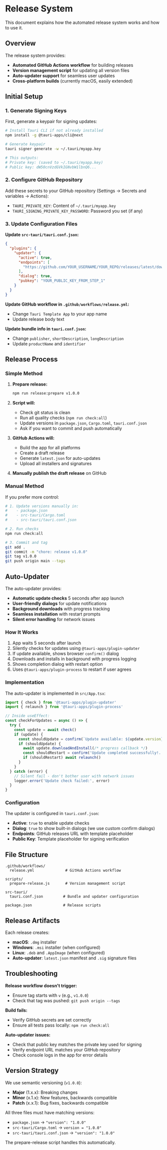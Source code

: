 # Release System

This document explains how the automated release system works and how to use it.

## Overview

The release system provides:

- **Automated GitHub Actions workflow** for building releases
- **Version management script** for updating all version files
- **Auto-updater support** for seamless user updates
- **Cross-platform builds** (currently macOS, easily extended)

## Initial Setup

### 1. Generate Signing Keys

First, generate a keypair for signing updates:

```bash
# Install Tauri CLI if not already installed
npm install -g @tauri-apps/cli@next

# Generate keypair
tauri signer generate -w ~/.tauri/myapp.key

# This outputs:
# Private key: (saved to ~/.tauri/myapp.key)
# Public key: dW50cnVzdGVkIGNvbW1lbnQ6...
```

### 2. Configure GitHub Repository

Add these secrets to your GitHub repository (Settings → Secrets and variables → Actions):

- `TAURI_PRIVATE_KEY`: Content of `~/.tauri/myapp.key`
- `TAURI_SIGNING_PRIVATE_KEY_PASSWORD`: Password you set (if any)

### 3. Update Configuration Files

**Update `src-tauri/tauri.conf.json`:**

```json
{
  "plugins": {
    "updater": {
      "active": true,
      "endpoints": [
        "https://github.com/YOUR_USERNAME/YOUR_REPO/releases/latest/download/latest.json"
      ],
      "dialog": true,
      "pubkey": "YOUR_PUBLIC_KEY_FROM_STEP_1"
    }
  }
}
```

**Update GitHub workflow in `.github/workflows/release.yml`:**

- Change `Tauri Template App` to your app name
- Update release body text

**Update bundle info in `tauri.conf.json`:**

- Change `publisher`, `shortDescription`, `longDescription`
- Update `productName` and `identifier`

## Release Process

### Simple Method

1. **Prepare release:**

   ```bash
   npm run release:prepare v1.0.0
   ```

2. **Script will:**
   - Check git status is clean
   - Run all quality checks (`npm run check:all`)
   - Update versions in `package.json`, `Cargo.toml`, `tauri.conf.json`
   - Ask if you want to commit and push automatically

3. **GitHub Actions will:**
   - Build the app for all platforms
   - Create a draft release
   - Generate `latest.json` for auto-updates
   - Upload all installers and signatures

4. **Manually publish the draft release** on GitHub

### Manual Method

If you prefer more control:

```bash
# 1. Update versions manually in:
#    - package.json
#    - src-tauri/Cargo.toml
#    - src-tauri/tauri.conf.json

# 2. Run checks
npm run check:all

# 3. Commit and tag
git add .
git commit -m "chore: release v1.0.0"
git tag v1.0.0
git push origin main --tags
```

## Auto-Updater

The auto-updater provides:

- **Automatic update checks** 5 seconds after app launch
- **User-friendly dialogs** for update notifications
- **Background downloads** with progress tracking
- **Seamless installation** with restart prompts
- **Silent error handling** for network issues

### How It Works

1. App waits 5 seconds after launch
2. Silently checks for updates using `@tauri-apps/plugin-updater`
3. If update available, shows browser `confirm()` dialog
4. Downloads and installs in background with progress logging
5. Shows completion dialog with restart option
6. Uses `@tauri-apps/plugin-process` to restart if user agrees

### Implementation

The auto-updater is implemented in `src/App.tsx`:

```typescript
import { check } from '@tauri-apps/plugin-updater'
import { relaunch } from '@tauri-apps/plugin-process'

// Inside useEffect:
const checkForUpdates = async () => {
  try {
    const update = await check()
    if (update) {
      const shouldUpdate = confirm(`Update available: ${update.version}...`)
      if (shouldUpdate) {
        await update.downloadAndInstall(/* progress callback */)
        const shouldRestart = confirm('Update completed successfully!...')
        if (shouldRestart) await relaunch()
      }
    }
  } catch (error) {
    // Silent fail - don't bother user with network issues
    logger.error('Update check failed:', error)
  }
}
```

### Configuration

The updater is configured in `tauri.conf.json`:

- **Active**: `true` to enable update checks
- **Dialog**: `true` to show built-in dialogs (we use custom confirm dialogs)
- **Endpoints**: GitHub releases URL with template placeholder
- **Public Key**: Template placeholder for signing verification

## File Structure

```
.github/workflows/
  release.yml              # GitHub Actions workflow

scripts/
  prepare-release.js       # Version management script

src-tauri/
  tauri.conf.json         # Bundle and updater configuration

package.json              # Release scripts
```

## Release Artifacts

Each release creates:

- **macOS**: `.dmg` installer
- **Windows**: `.msi` installer (when configured)
- **Linux**: `.deb` and `.AppImage` (when configured)
- **Auto-updater**: `latest.json` manifest and `.sig` signature files

## Troubleshooting

**Release workflow doesn't trigger:**

- Ensure tag starts with `v` (e.g., `v1.0.0`)
- Check that tag was pushed: `git push origin --tags`

**Build fails:**

- Verify GitHub secrets are set correctly
- Ensure all tests pass locally: `npm run check:all`

**Auto-updater issues:**

- Check that public key matches the private key used for signing
- Verify endpoint URL matches your GitHub repository
- Check console logs in the app for error details

## Version Strategy

We use semantic versioning (`v1.0.0`):

- **Major** (1.x.x): Breaking changes
- **Minor** (x.1.x): New features, backwards compatible
- **Patch** (x.x.1): Bug fixes, backwards compatible

All three files must have matching versions:

- `package.json` → `"version": "1.0.0"`
- `src-tauri/Cargo.toml` → `version = "1.0.0"`
- `src-tauri/tauri.conf.json` → `"version": "1.0.0"`

The prepare-release script handles this automatically.

